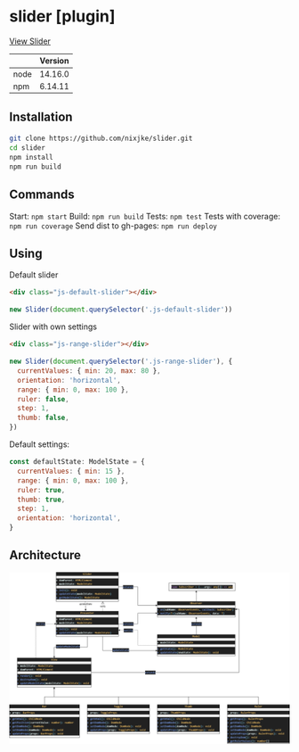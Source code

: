 # slider [plugin]

[View Slider](https://nixjke.github.io/slider/)

| | Version |
|---|---|
| node | 14.16.0 |
| npm | 6.14.11 |

## Installation

```bash
git clone https://github.com/nixjke/slider.git
cd slider
npm install
npm run build
```

## Commands

Start: `npm start`
Build: `npm run build`
Tests: `npm test`
Tests with coverage: `npm run coverage`
Send dist to gh-pages: `npm run deploy`

## Using

Default slider

```html
<div class="js-default-slider"></div>
```

```javascript
new Slider(document.querySelector('.js-default-slider'))
```

Slider with own settings

```html
<div class="js-range-slider"></div>
```

```javascript
new Slider(document.querySelector('.js-range-slider'), {
  currentValues: { min: 20, max: 80 },
  orientation: 'horizontal',
  range: { min: 0, max: 100 },
  ruler: false,
  step: 1,
  thumb: false,
})
```

Default settings:

```javascript
const defaultState: ModelState = {
  currentValues: { min: 15 },
  range: { min: 0, max: 100 },
  ruler: true,
  thumb: true,
  step: 1,
  orientation: 'horizontal',
}
```

## Architecture

![alt tag](UML.png "UML")
